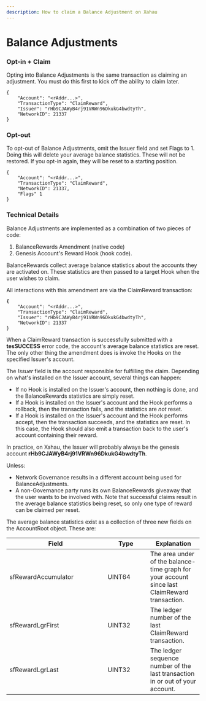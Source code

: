 ```yaml
---
description: How to claim a Balance Adjustment on Xahau
---
```


# Balance Adjustments

### Opt-in + Claim

Opting into Balance Adjustments is the same transaction as claiming an adjustment. You must do this first to kick off the ability to claim later.

```
{
    "Account": "<rAddr...>",
    "TransactionType": "ClaimReward",
    "Issuer": "rHb9CJAWyB4rj91VRWn96DkukG4bwdtyTh",
    "NetworkID": 21337
}    
```

### Opt-out

To opt-out of Balance Adjustments, omit the Issuer field and set Flags to 1. Doing this will delete your average balance statistics. These will not be restored. If you opt-in again, they will be reset to a starting position.

```
{
    "Account": "<rAddr...>",
    "TransactionType": "ClaimReward",
    "NetworkID": 21337,
    "Flags" 1
} 
```

### Technical Details

Balance Adjustments are implemented as a combination of two pieces of code:

1. BalanceRewards Amendment (native code)
2. Genesis Account's Reward Hook (hook code).

BalanceRewards collect average balance statistics about the accounts they are activated on. These statistics are then passed to a target Hook when the user wishes to claim.

All interactions with this amendment are via the ClaimReward transaction:

<pre><code><strong>{
</strong>    "Account": "&#x3C;rAddr...>",
    "TransactionType": "ClaimReward",
    "Issuer": "rHb9CJAWyB4rj91VRWn96DkukG4bwdtyTh",
    "NetworkID": 21337
}    
</code></pre>

When a ClaimReward transaction is successfully submitted with a **tesSUCCESS** error code, the account's average balance statistics are reset. The only other thing the amendment does is invoke the Hooks on the specified Issuer's account.

The _Issuer_ field is the account responsible for fulfilling the claim. Depending on what's installed on the Issuer account, several things can happen:

* If no Hook is installed on the Issuer's account, then nothing is done, and the BalanceRewards statistics are simply reset.
* If a Hook is installed on the Issuer's account and the Hook performs a rollback, then the transaction fails, and the statistics are _not_ reset.
* If a Hook is installed on the Issuer's account and the Hook performs accept, then the transaction succeeds, and the statistics are reset. In this case, the Hook should also emit a transaction back to the user's account containing their reward.

In practice, on Xahau, the Issuer will probably always be the genesis account **rHb9CJAWyB4rj91VRWn96DkukG4bwdtyTh**.

Unless:

* Network Governance results in a different account being used for BalanceAdjustments.
* A non-Governance party runs its own BalanceRewards giveaway that the user wants to be involved with. Note that successful claims result in the average balance statistics being reset, so only one type of reward can be claimed per reset.

The average balance statistics exist as a collection of three new fields on the AccountRoot object. These are:

<table><thead><tr><th width="240">Field</th><th width="95.33333333333331">Type</th><th>Explanation</th></tr></thead><tbody><tr><td>sfRewardAccumulator</td><td>UINT64</td><td>The area under of the balance-time graph for your account since last ClaimReward transaction.</td></tr><tr><td>sfRewardLgrFirst</td><td>UINT32</td><td>The ledger number of the last ClaimReward transaction.</td></tr><tr><td>sfRewardLgrLast</td><td>UINT32</td><td>The ledger sequence number of the last transaction in or out of your account.</td></tr></tbody></table>



